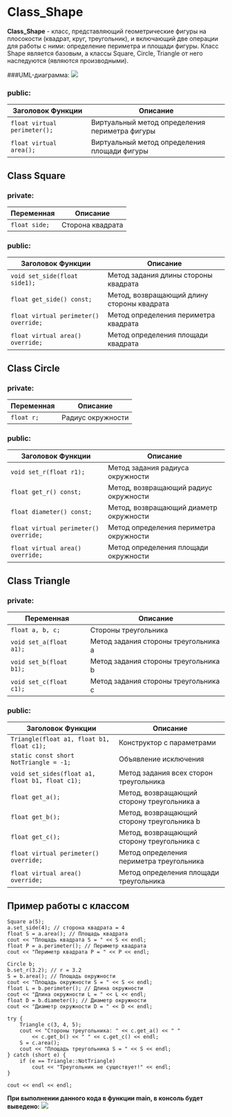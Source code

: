 # Class_Shape

**Class_Shape** - класс, представляющий геометрические фигуры на плосокости (квадрат, круг, треугольник), и включающий две операции для работы с ними: определение периметра и площади фигуры.
Класс Shape является базовым, а классы Square, Circle, Triangle от него наследуются (являются производными).

###UML-диаграмма:
![](//sun9-16.userapi.com/c855132/v855132143/18510c/H6Tf6Ridexk.jpg)

### public:

Заголовок Функции  | Описание
------------- | -------------
`float virtual perimeter();` | Виртуальный метод определения периметра фигуры
`float virtual area();` | Виртуальный метод определения площади фигуры


## Class Square
### private:
Переменная  | Описание
------------- | -------------
`float side;` | Сторона квадрата

### public:
Заголовок Функции  | Описание
------------- | -------------
`void set_side(float side1);` | Метод задания длины стороны квадрата
`float get_side() const;` | Метод, возвращающий длину стороны квадрата
`float virtual perimeter() override;` | Метод определения периметра квадрата
`float virtual area() override;` | Метод определения площади квадрата

## Class Circle
### private:
Переменная  | Описание
------------- | -------------
`float r;` | Радиус окружности

### public:
Заголовок Функции  | Описание
------------- | -------------
`void set_r(float r1);` | Метод задания радиуса окружности
`float get_r() const;` | Метод, возвращающий радиус окружности
`float diameter() const;` | Метод, возвращающий диаметр окружности
`float virtual perimeter() override;` | Метод определения периметра окружности
`float virtual area() override;` | Метод определения площади окружности

## Class Triangle
### private:
Переменная  | Описание
------------- | -------------
`float a, b, c;` | Стороны треугольника
`void set_a(float a1);` | Метод задания стороны треугольника а
`void set_b(float b1);` | Метод задания стороны треугольника b
`void set_c(float c1);` | Метод задания стороны треугольника c

### public:
Заголовок Функции  | Описание
------------- | -------------
`Triangle(float a1, float b1, float c1);` | Конструктор с параметрами
`static const short NotTriangle = -1;` | Объявление исключения
`void set_sides(float a1, float b1, float c1);` | Метод задания всех сторон треугольника
`float get_a();` | Метод, возвращающий сторону треугольника а
`float get_b();` | Метод, возвращающий сторону треугольника b
`float get_c();` | Метод, возвращающий сторону треугольника c
`float virtual perimeter() override;` | Метод определения периметра треугольника
`float virtual area() override;` | Метод определения площади треугольника

## Пример работы с классом

    Square a(5);
    a.set_side(4); // сторона квадрата = 4
    float S = a.area(); // Площадь квадрата
    cout << "Площадь квадрата S = " << S << endl;
    float P = a.perimeter(); // Периметр квадрата
    cout << "Периметр квадрата P = " << P << endl;

    Circle b;
    b.set_r(3.2); // r = 3.2
    S = b.area(); // Площадь окружности
    cout << "Площадь окружности S = " << S << endl;
    float L = b.perimeter(); // Длина окружности
    cout << "Длина окружности L = " << L << endl;
    float D = b.diameter(); // Диаметр окружности
    cout << "Диаметр окружности D = " << D << endl;

    try {
        Triangle c(3, 4, 5);
        cout << "Стороны треугольника: " << c.get_a() << " "
            << c.get_b() << " " << c.get_c() << endl;
        S = c.area();
        cout << "Площадь треугольника S = " << S << endl;
    } catch (short e) {
        if (e == Triangle::NotTriangle)
            cout << "Треугольник не существует!" << endl;
    }

    cout << endl << endl;

**При выполнении данного кода в функции main, в консоль будет выведено:**
![](//sun9-2.userapi.com/c855132/v855132143/185113/mdWPcET8JGY.jpg)

